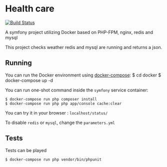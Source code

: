Health care
===

[![Build Status](https://travis-ci.org/yokoloko/health-care.svg?branch=master)](https://travis-ci.org/yokoloko/health-care)

A symfony project utilizing Docker based on PHP-FPM, nginx, redis and mysql

This project checks weather redis and mysql are running and returns a json.

## Running

You can run the Docker environment using [docker-compose](https://docs.docker.com/compose/):
    $ cd docker
    $ docker-compose up -d

You can run one-shot command inside the `symfony` service container:

    $ docker-compose run php composer install
    $ docker-compose run php php app/console cache:clear
    
You can try it in your browser : `localhost/status/`

To disable `redis` or `mysql`, change the `parameters.yml`

## Tests

Tests can be played

    $ docker-compose run php vendor/bin/phpunit

